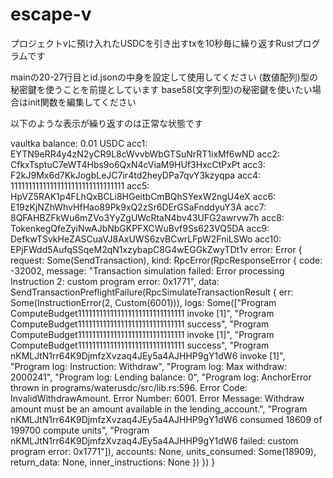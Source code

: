 # escape-v

プロジェクトvに預け入れたUSDCを引き出すtxを10秒毎に繰り返すRustプログラムです

mainの20-27行目とid.jsonの中身を設定して使用してください
(数値配列)型の秘密鍵を使うことを前提としています
base58(文字列型)の秘密鍵を使いたい場合はinit関数を編集してください

以下のような表示が繰り返すのは正常な状態です

vaultka balance: 0.01 USDC
acc1: EYTN9eRR4y4zN2yCR9L8cWvvbWbGTSuNrRT1ixMf6wND
acc2: CfkxTsptuC7eWT4Hbs9o6QxN4cViaM9HUf3HxcCtPxPt
acc3: F2kJ9Mx6d7KkJogbLeJC7ir4td2heyDPa7qvY3kzyqpa
acc4: 11111111111111111111111111111111
acc5: HpVZ5RAK1p4FLhQxBCLi8HGeitbCmBQhSYexW2ngU4eX
acc6: E19zKjNZhWhvHfHao89Pk9xQ2zSr6DErGSaFnddyuY3A
acc7: 8QFAHBZFkWu6mZVo3YyZgUWcRtaN4bv43UFG2awrvw7h
acc8: TokenkegQfeZyiNwAJbNbGKPFXCWuBvf9Ss623VQ5DA
acc9: DefkwTSvkHeZASCuaVJ8AxUWS6zvBCwrLFpW2FniLSWo
acc10: EPjFWdd5AufqSSqeM2qN1xzybapC8G4wEGGkZwyTDt1v
error: Error { request: Some(SendTransaction), kind: RpcError(RpcResponseError { code: -32002, message: "Transaction simulation failed: Error processing Instruction 2: custom program error: 0x1771", data: SendTransactionPreflightFailure(RpcSimulateTransactionResult { err: Some(InstructionError(2, Custom(6001))), logs: Some(["Program ComputeBudget111111111111111111111111111111 invoke [1]", "Program ComputeBudget111111111111111111111111111111 success", "Program ComputeBudget111111111111111111111111111111 invoke [1]", "Program ComputeBudget111111111111111111111111111111 success", "Program nKMLJtN1rr64K9DjmfzXvzaq4JEy5a4AJHHP9gY1dW6 invoke [1]", "Program log: Instruction: Withdraw", "Program log: Max withdraw: 2000241", "Program log: Lending balance: 0", "Program log: AnchorError thrown in programs/waterusdc/src/lib.rs:596. Error Code: InvalidWithdrawAmount. Error Number: 6001. Error Message: Withdraw amount must be an amount available in the lending_account.", "Program nKMLJtN1rr64K9DjmfzXvzaq4JEy5a4AJHHP9gY1dW6 consumed 18609 of 199700 compute units", "Program nKMLJtN1rr64K9DjmfzXvzaq4JEy5a4AJHHP9gY1dW6 failed: custom program error: 0x1771"]), accounts: None, units_consumed: Some(18909), return_data: None, inner_instructions: None }) }) }
